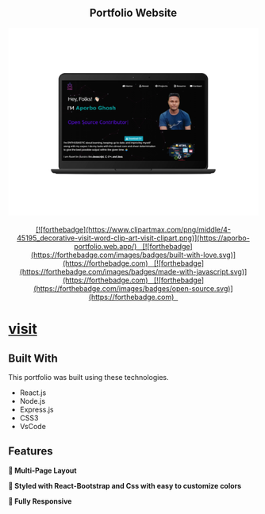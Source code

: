 <h2 align="center">
  Portfolio Website<br/>
  <a href="https://www.linkedin.com/in/aporbo-ghosh-7753541a6/" target="_blank"Aporbo Ghosh</a>
</h2>
<div align="center">
  <img alt="Demo" src="./src/Assets/google-pixelbook-mockup.png" />
</div>

<br/>

<center>
[![forthebadge](https://www.clipartmax.com/png/middle/4-45195_decorative-visit-word-clip-art-visit-clipart.png)](https://aporbo-portfolio.web.app/) &nbsp;
[![forthebadge](https://forthebadge.com/images/badges/built-with-love.svg)](https://forthebadge.com) &nbsp;
[![forthebadge](https://forthebadge.com/images/badges/made-with-javascript.svg)](https://forthebadge.com) &nbsp;
[![forthebadge](https://forthebadge.com/images/badges/open-source.svg)](https://forthebadge.com) &nbsp;
</center>

# [visit](https://aporbo-portfolio.web.app/)
## Built With

This portfolio was built using these technologies.

- React.js
- Node.js
- Express.js
- CSS3
- VsCode

## Features

**📖 Multi-Page Layout**

**🎨 Styled with React-Bootstrap and Css with easy to customize colors**

**📱 Fully Responsive**


